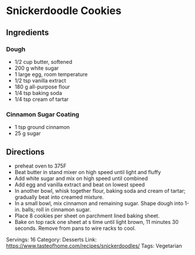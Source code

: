 # Snickerdoodle Cookies
## Ingredients
### Dough
- 1/2 cup butter, softened
- 200 g white sugar
- 1 large egg, room temperature
- 1/2 tsp vanilla extract
- 180 g all-purpose flour
- 1/4 tsp baking soda
- 1/4 tsp cream of tartar
### Cinnamon Sugar Coating
- 1 tsp ground cinnamon
- 25 g sugar
## Directions
- preheat oven to 375F
- Beat butter in stand mixer on high speed until light and fluffy
- Add white sugar and mix on high speed until combined
- Add egg and vanilla extract and beat on lowest speed
- In another bowl, whisk together flour, baking soda and cream of tartar; gradually beat into creamed mixture.
- In a small bowl, mix cinnamon and remaining sugar. Shape dough into 1-in. balls; roll in cinnamon sugar.
- Place 8 cookies per sheet on parchment lined baking sheet.
- Bake on top rack one sheet at s time until light brown, 11 minutes 30 seconds. Remove from pans to wire racks to cool.

Servings: 16
Category: Desserts
Link: https://www.tasteofhome.com/recipes/snickerdoodles/
Tags: Vegetarian
